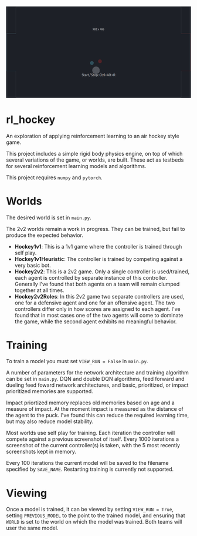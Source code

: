 ![](https://raw.githubusercontent.com/ryerkerk/rl_hockey/master/sample_view.gif)

# rl_hockey
An exploration of applying reinforcement learning to an air hockey style game. 

This project includes a simple rigid body physics engine, on top of which several variations of the game, or worlds, are built. These act as testbeds for several reinforcement learning models and algorithms.

This project requires `numpy` and `pytorch`.

# Worlds

The desired world is set in `main.py`.

The 2v2 worlds remain a work in progress. They can be trained, but fail to produce the expected behavior. 

- **Hockey1v1**: This is a 1v1 game where the controller is trained through self play.
- **Hockey1v1Heuristic**: The controller is trained by competing against a very basic bot.
- **Hockey2v2**: This is a 2v2 game. Only a single controller is used/trained, each agent is controlled by separate instance of this controller. Generally I've found that both agents on a team will remain clumped together at all times.
- **Hockey2v2Roles**: In this 2v2 game two separate controllers are used, one for a defensive agent and one for an offensive agent. The two controllers differ only in how scores are assigned to each agent. I've found that in most cases one of the two agents will come to dominate the game, while the second agent exhibits no meaningful behavior.

# Training

To train a model you must set `VIEW_RUN = False` in `main.py`.

A number of parameters for the network architecture and training algorithm can be set in `main.py`. DQN and double DQN algorithms, feed forward and dueling feed foward network architectures, and basic, prioritized, or impact prioritized memories are supported. 

Impact priortized memory replaces old memories based on age and a measure of impact. At the moment impact is measured as the distance of the agent to the puck. I've found this can reduce the required learning time, but may also reduce model stability.

Most worlds use self play for training. Each iteration the controller will compete against a previous screenshot of itself. Every 1000 iterations a screenshot of the current controller(s) is taken, with the 5 most recently screenshots kept in memory.

Every 100 iterations the current model will be saved to the filename specified by `SAVE_NAME`. Restarting training is currently not supported.

# Viewing

Once a model is trained, it can be viewed by setting `VIEW_RUN = True`, setting `PREVIOUS_MODEL` to the point to the trained model, and ensuring that `WORLD` is set to the world on which the model was trained. Both teams will user the same model.
